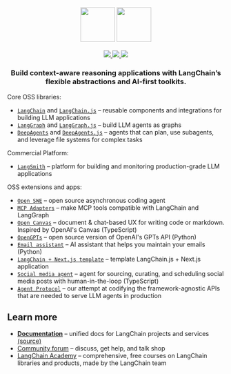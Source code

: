 <h3 align="center">
  <img
    src="https://raw.githubusercontent.com/langchain-ai/.github/main/profile/logo-light.svg#gh-dark-mode-only"
    height="80"
  />
  <img
    src="https://raw.githubusercontent.com/langchain-ai/.github/main/profile/logo-dark.svg#gh-light-mode-only"
    height="80"
  />
</h3>

<div>
  <p align="center">
    <a
    href="https://twitter.com/langchainai">
        <img src="https://img.shields.io/badge/X/Twitter-000000?style=for-the-badge&logo=x&logoColor=white&logoSize=auto" />
    </a>
    <a href="https://www.linkedin.com/company/langchain/">
        <img src="https://img.shields.io/badge/LinkedIn-0077B5?style=for-the-badge&logo=langchain&logoColor=white&logoSize=auto" />
    </a>
    <a href="https://www.youtube.com/@LangChain">
        <img src="https://img.shields.io/badge/YouTube-FF0000?style=for-the-badge&logo=youtube&logoColor=white&logoSize=auto" />
    </a>
  </p>
</div>

<h3 align="center">
  <p>Build context-aware reasoning applications with LangChain’s flexible abstractions and AI-first toolkits.</p>
</h3>

Core OSS libraries:
- [`LangChain`](https://github.com/langchain-ai/langchain) and [`LangChain.js`](https://github.com/langchain-ai/langchainjs) – reusable components and integrations for building LLM applications
- [`LangGraph`](https://github.com/langchain-ai/langgraph) and [`LangGraph.js`](https://github.com/langchain-ai/langgraphjs) – build LLM agents as graphs
- [`DeepAgents`](https://github.com/langchain-ai/deepagents) and [`DeepAgents.js`](https://github.com/langchain-ai/deepagentsjs) – agents that can plan, use subagents, and leverage file systems for complex tasks

Commercial Platform:
- [`LangSmith`](https://docs.smith.langchain.com) – platform for building and monitoring production-grade LLM applications

OSS extensions and apps:
- [`Open SWE`](https://github.com/langchain-ai/open-swe) – open source asynchronous coding agent
- [`MCP Adapters`](https://github.com/langchain-ai/langchain-mcp-adapters) – make MCP tools compatible with LangChain and LangGraph
- [`Open Canvas`](https://github.com/langchain-ai/open-canvas) – document & chat-based UX for writing code or markdown. Inspired by OpenAI's Canvas (TypeScript)
- [`OpenGPTs`](https://github.com/langchain-ai/opengpts) – open source version of OpenAI's GPTs API (Python)
- [`Email assistant`](https://github.com/langchain-ai/executive-ai-assistant) – AI assistant that helps you maintain your emails (Python)
- [`LangChain + Next.js template`](https://github.com/langchain-ai/langchain-nextjs-template) – template LangChain.js + Next.js application 
- [`Social media agent`](https://github.com/langchain-ai/social-media-agent) – agent for sourcing, curating, and scheduling social media posts with human-in-the-loop (TypeScript)
- [`Agent Protocol`](https://github.com/langchain-ai/agent-protocol) – our attempt at codifying the framework-agnostic APIs that are needed to serve LLM agents in production

## Learn more

- [**Documentation**](https://docs.langchain.com/) – unified docs for LangChain projects and services [(source)](https://github.com/langchain-ai/docs)
- [Community forum](https://forum.langchain.com/) – discuss, get help, and talk shop
- [LangChain Academy](https://academy.langchain.com/) – comprehensive, free courses on LangChain libraries and products, made by the LangChain team
